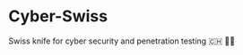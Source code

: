 # Cyber-Swiss
Swiss knife for cyber security and penetration testing :switzerland: :man_technologist:
